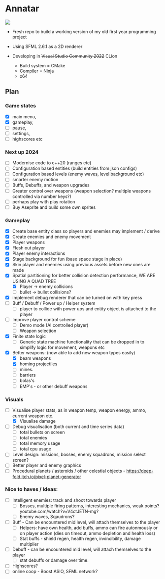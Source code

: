 # Annatar

![](./src/assets/p1.gif)

- Fresh repo to build a working version of my old first year programming project
- Using SFML 2.6.1 as a 2D renderer

- Developing in ~~Visual Studio Community 2022~~ CLion
  - Build system = CMake
  - Compiler = Ninja
  - x64

## Plan

### Game states

- [x] main menu, 
- [x] gameplay, 
- [ ] pause, 
- [ ] settings, 
- [ ] highscores etc 

### Next up 2024

- [ ] Modernise code to c++20 (ranges etc)
- [ ] Configuration based entities (build entities from json configs)
- [ ] Configuration based levels (enemy waves, level background etc)
- [ ] smarter enemy motion
- [ ] Buffs, Debuffs, and weapon upgrades 
- [ ] Greater control over weapons (weapon selection? multiple weapons controlled via number keys?)
- [ ] perhaps play with play rotation
- [ ] Buy Aseprite and build some own sprites 

### Gameplay

- [x] Create base entity class so players and enemies may implement / derive 
- [x] Create enemies and enemy movement
- [x] Player weapons
- [x] Flesh out player
- [x] Player enemy interactions
- [x] Stage background for fun (base space stage in place)
- [x] Skin player and enemies using previous assets before new ones are made
- [x] Spatial partitioning for better collision detection performance, WE ARE USING A QUAD TREE
  - [x] Player -> enemy collisions
  - [ ] bullet -> bullet collisions? 
- [x] implement debug renderer that can be turned on with key press
- [ ] Buff / Debuff / Power up / Helper system 
  - [ ] player to collide with power ups and entity object is attached to the player
- [ ] Improve player control scheme
  - [ ] Demo mode (AI controlled player)
  - [ ] Weapon selection
- [x] Finite state logic
  - [ ] Generic state machine functionality that can be dropped in to simplify logic for movement, weapons etc
- [x] Better weapons: (now able to add new weapon types easily)
  - [x] beam weapons
  - [x] homing projectiles
  - [ ] mines.
  - [ ] barriers
  - [ ] bolas's
  - [ ] EMP's - or other debuff weapons

### Visuals

- [ ] Visualise player stats, as in weapon temp, weapon energy, ammo, current weapon etc.
  - [x] Visualise damage
- [ ] Debug visualisation (both current and time series data)
  - [ ] total bullets on screen
  - [ ] total enemies
  - [ ] total memory usage
  - [ ] total cpu usage
- [ ] Level design: missions, bosses, enemy squadrons, mission select screen?
- [ ] Better player and enemy graphics
- [ ] Procedural planets / asteroids / other celestial objects - <https://deep-fold.itch.io/pixel-planet-generator>

### Nice to haves / Ideas:
- [ ] Intelligent enemies: track and shoot towards player
  - [ ] Bosses, multiple firing patterns, interesting mechanics, weak points? youtube.com/watch?v=V4ctJETN-mg?
  - [ ] Enemy waves, Sqaudrons?
- [ ] Buff - Can be encountered mid level, will attach themselves to the player
  - [ ] Helpers: have own health, add buffs, ammo can fire autonmously or on player action (dies on timeout, ammo depletion and health loss)
  - [ ] Stat buffs - shield regen, health regen, invincibility, damage multiplier
- [ ] Debuff - can be encountered mid level, will attach themselves to the player
  - [ ] stat debuffs or damage over time.
- [ ] Highscores?
- [ ] online coop - Boost ASIO, SFML network?
